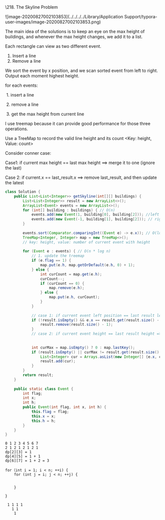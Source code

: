 \218. The Skyline Problem

![image-20200827002103853](../../../../Library/Application Support/typora-user-images/image-20200827002103853.png)

The main idea of the solutions is to keep an eye on the max height of buildings, and whenever the max height changes, we add it to a list.

Each rectangle can view as two different event.

1. Insert a line 
2. Remove a line

We sort the event by x position, and we scan sorted event from left to right. Output each moment highest height.

for each events:

​		1. insert a line

​		2. remove a line

​		3. get the max height from current line

I use treemap because it can provide good performance for those three operations.

Use a TreeMap to record the valid line height and its count <Key: height, Value: count>



Consider conner case:

Case1: if current max height == last max height    ==> merge it to one (ignore the last)

Case 2: if current.x == last_result.x  ==> remove last_result, and then update the latest 

```java
class Solution {
    public List<List<Integer>> getSkyline(int[][] buildings) {
        List<List<Integer>> result = new ArrayList<>();
        ArrayList<Event> events = new ArrayList<>();
        for (int[] building : buildings) { // O(n)
            events.add(new Event(1, building[0], building[2])); //left border
            events.add(new Event(-1, building[1], building[2])); // right border
        }
        
        events.sort(Comparator.comparingInt((Event e) -> e.x)); // O(logn * n)
        TreeMap<Integer, Integer> map = new TreeMap<>();
        // key: height, value: number of current event with height
        
        for (Event e : events) { // O(n * log n)
            // 1. update the treemap
            if (e.flag == 1) {
                map.put(e.h, map.getOrDefault(e.h, 0) + 1);
            } else {
                int curCount = map.get(e.h);
                curCount--;
                if (curCount == 0) {
                    map.remove(e.h);
                } else {
                    map.put(e.h, curCount);
                }
            }
            
            // case 1: if current event left position == last result left position => remove last
            if (!result.isEmpty() && e.x == result.get(result.size() - 1).get(0)) {
                result.remove(result.size() - 1);
            }
            // case 2: if current event height == last result height => ignore current event
						
    
            int curMax = map.isEmpty() ? 0 : map.lastKey();
            if (result.isEmpty() || curMax != result.get(result.size() - 1).get(1)) {
                List<Integer> cur = Arrays.asList(new Integer[] {e.x, curMax});
                result.add(cur);
            }
        }
        return result;
    }
    
    public static class Event {
        int flag;
        int x;
        int h;
        public Event(int flag, int x, int h) {
            this.flag = flag;
            this.x = x;
            this.h = h;
        }
    }
}
```







```
0 1 2 3 4 5 6 7
2 1 2 1 2 1 2 1
dp[2][3] = 1
dp[4][5] = 1 + 1
dp[6][7] = 1 + 2 = 3

for（int i = 1; i < n; ++i) {
	for (int j = i; j < n; ++j) {
	
	
	}

}

 1 1 1 1
   1 1
    1
```

